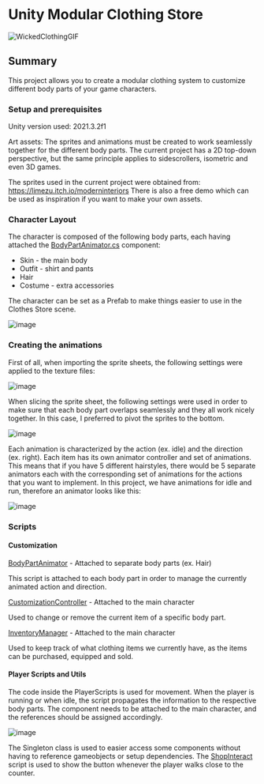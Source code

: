 # Unity Modular Clothing Store

![WickedClothingGIF](https://github.com/alyoctavian/modularclothing/assets/33526573/4af83c57-98b2-4bd5-9c09-961ae2cba2e7)

## Summary

This project allows you to create a modular clothing system to customize different body parts of your game characters.

### Setup and prerequisites

Unity version used: 2021.3.2f1

Art assets: The sprites and animations must be created to work seamlessly together for the different body parts.
The current project has a 2D top-down perspective, but the same principle applies to sidescrollers, isometric and even 3D games.

The sprites used in the current project were obtained from: https://limezu.itch.io/moderninteriors
There is also a free demo which can be used as inspiration if you want to make your own assets.

### Character Layout

The character is composed of the following body parts, each having attached the [BodyPartAnimator.cs](https://github.com/alyoctavian/ModularClothing/blob/main/Scripts/CustomizationScripts/BodyPartAnimator.cs) component:
* Skin - the main body
* Outfit - shirt and pants
* Hair
* Costume - extra accessories

The character can be set as a Prefab to make things easier to use in the Clothes Store scene.

![image](https://github.com/alyoctavian/ModularClothing/assets/33526573/caa97262-7cb4-487a-9332-29d9a1f695a0)

### Creating the animations

First of all, when importing the sprite sheets, the following settings were applied to the texture files:

![image](https://github.com/alyoctavian/ModularClothing/assets/33526573/4406c513-f0c2-4da2-96a4-be0fd382909f)

When slicing the sprite sheet, the following settings were used in order to make sure that each body part overlaps seamlessly and they all work nicely together. In this case, I preferred to pivot the sprites to the bottom.

![image](https://github.com/alyoctavian/ModularClothing/assets/33526573/65c659b4-e1f9-4876-89f7-bef870c9589f)

Each animation is characterized by the action (ex. idle) and the direction (ex. right).
Each item has its own animator controller and set of animations. This means that if you have 5 different hairstyles, there would be 5 separate animators each with the corresponding set of animations for the actions that you want to implement.
In this project, we have animations for idle and run, therefore an animator looks like this:

![image](https://github.com/alyoctavian/ModularClothing/assets/33526573/eb2ab3b7-58d7-4bfc-a700-ab082a32a0e6)

### Scripts

#### Customization

[BodyPartAnimator](https://github.com/alyoctavian/ModularClothing/blob/main/Scripts/CustomizationScripts/BodyPartAnimator.cs) - Attached to separate body parts (ex. Hair)

This script is attached to each body part in order to manage the currently animated action and direction.

[CustomizationController](https://github.com/alyoctavian/ModularClothing/blob/main/Scripts/CustomizationScripts/CustomizationController.cs) - Attached to the main character

Used to change or remove the current item of a specific body part.

[InventoryManager](https://github.com/alyoctavian/ModularClothing/blob/main/Scripts/CustomizationScripts/InventoryManager.cs) - Attached to the main character

Used to keep track of what clothing items we currently have, as the items can be purchased, equipped and sold.

#### Player Scripts and Utils

The code inside the PlayerScripts is used for movement. When the player is running or when idle, the script propagates the information to the respective body parts.
The component needs to be attached to the main character, and the references should be assigned accordingly.

![image](https://github.com/alyoctavian/ModularClothing/assets/33526573/00b9ef44-e346-4c7f-90f1-5da099162592)

The Singleton class is used to easier access some components without having to reference gameobjects or setup dependencies.
The [ShopInteract](https://github.com/alyoctavian/ModularClothing/blob/main/Scripts/ShopInteract.cs) script is used to show the button whenever the player walks close to the counter.

